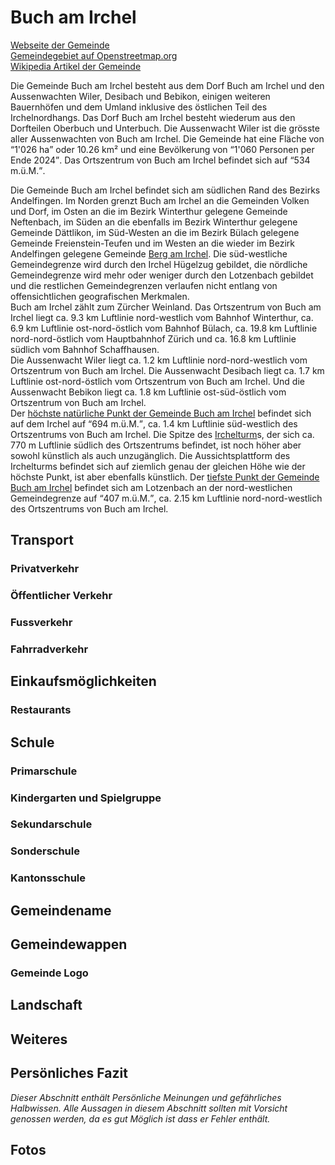 # Buch am Irchel

[Webseite der Gemeinde](https://www.buchamirchel.ch/)  
[Gemeindegebiet auf Openstreetmap.org](https://www.openstreetmap.org/relation/1682097)  
[Wikipedia Artikel der Gemeinde](https://de.wikipedia.org/wiki/Buch_am_Irchel)

Die Gemeinde Buch am Irchel besteht aus dem Dorf Buch am Irchel und den Aussenwachten Wiler, Desibach und Bebikon, einigen weiteren Bauernhöfen und dem Umland inklusive des östlichen Teil des Irchelnordhangs. Das Dorf Buch am Irchel besteht wiederum aus den Dorfteilen Oberbuch und Unterbuch. Die Aussenwacht Wiler ist die grösste aller Aussenwachten von Buch am Irchel. Die Gemeinde hat eine Fläche von <q cite="https://www.buchamirchel.ch/gemeindeinzahlen">1'026 ha</q> oder 10.26 km² und eine Bevölkerung von <q cite="https://www.buchamirchel.ch/gemeindeinzahlen">1'060 Personen per Ende 2024</q>. Das Ortszentrum von Buch am Irchel befindet sich auf <q cite="https://de.wikipedia.org/wiki/Buch_am_Irchel">534 m.ü.M.</q>.

Die Gemeinde Buch am Irchel befindet sich am südlichen Rand des Bezirks Andelfingen. Im Norden grenzt Buch am Irchel an die Gemeinden Volken und Dorf, im Osten an die im Bezirk Winterthur gelegene Gemeinde Neftenbach, im Süden an die ebenfalls im Bezirk Winterthur gelegene Gemeinde Dättlikon, im Süd-Westen an die im Bezirk Bülach gelegene Gemeinde Freienstein-Teufen und im Westen an die wieder im Bezirk Andelfingen gelegene Gemeinde [Berg am Irchel](./Berg_am_Irchel.md). Die süd-westliche Gemeindegrenze wird durch den Irchel Hügelzug gebildet, die nördliche Gemeindegrenze wird mehr oder weniger durch den Lotzenbach gebildet und die restlichen Gemeindegrenzen verlaufen nicht entlang von offensichtlichen geografischen Merkmalen.  
Buch am Irchel zählt zum Zürcher Weinland. Das Ortszentrum von Buch am Irchel liegt ca. 9.3 km Luftlinie nord-westlich vom Bahnhof Winterthur, ca. 6.9 km Luftlinie ost-nord-östlich vom Bahnhof Bülach, ca. 19.8 km Luftlinie nord-nord-östlich vom Hauptbahnhof Zürich und ca. 16.8 km Luftlinie südlich vom Bahnhof Schaffhausen.  
Die Aussenwacht Wiler liegt ca. 1.2 km Luftlinie nord-nord-westlich vom Ortszentrum von Buch am Irchel. Die Aussenwacht Desibach liegt ca. 1.7 km Luftlinie ost-nord-östlich vom Ortszentrum von Buch am Irchel. Und die Aussenwacht Bebikon liegt ca. 1.8 km Luftlinie ost-süd-östlich vom Ortszentrum von Buch am Irchel.  
Der [höchste natürliche Punkt der Gemeinde Buch am Irchel](https://www.openstreetmap.org/node/2453270092) befindet sich auf dem Irchel auf <q cite="https://www.buchamirchel.ch/gemeindeinzahlen">694 m.ü.M.</q>, ca. 1.4 km Luftlinie süd-westlich des Ortszentrums von Buch am Irchel. Die Spitze des [Irchelturm](https://www.openstreetmap.org/way/312787805)s, der sich ca. 770 m Luftlinie südlich des Ortszentrums befindet, ist noch höher aber sowohl künstlich als auch unzugänglich. Die Aussichtsplattform des Irchelturms befindet sich auf ziemlich genau der gleichen Höhe wie der höchste Punkt, ist aber ebenfalls künstlich. Der [tiefste Punkt der Gemeinde Buch am Irchel](https://www.openstreetmap.org/node/2460260032) befindet sich am Lotzenbach an der nord-westlichen Gemeindegrenze auf <q cite="https://www.buchamirchel.ch/gemeindeinzahlen">407 m.ü.M.</q>, ca. 2.15 km Luftlinie nord-nord-westlich des Ortszentrums von Buch am Irchel.

## Transport

### Privatverkehr

### Öffentlicher Verkehr

### Fussverkehr

### Fahrradverkehr

## Einkaufsmöglichkeiten

### Restaurants

## Schule

### Primarschule

### Kindergarten und Spielgruppe

### Sekundarschule

### Sonderschule

### Kantonsschule

## Gemeindename

## Gemeindewappen

### Gemeinde Logo

## Landschaft

## Weiteres

## Persönliches Fazit

*Dieser Abschnitt enthält Persönliche Meinungen und gefährliches Halbwissen. Alle Aussagen in diesem Abschnitt sollten mit Vorsicht genossen werden, da es gut Möglich ist dass er Fehler enthält.*

## Fotos
